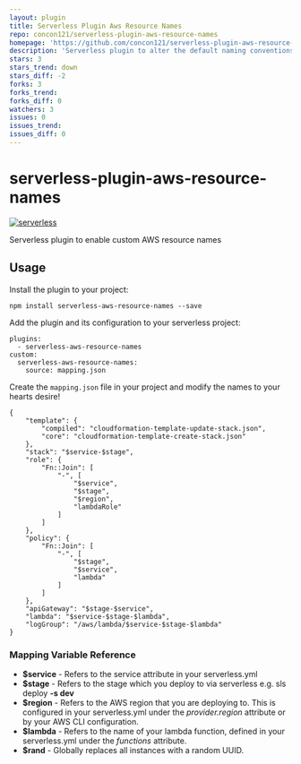 ```yaml
---
layout: plugin
title: Serverless Plugin Aws Resource Names
repo: concon121/serverless-plugin-aws-resource-names
homepage: 'https://github.com/concon121/serverless-plugin-aws-resource-names'
description: 'Serverless plugin to alter the default naming conventions for sls resources via a simple mapping file.'
stars: 3
stars_trend: down
stars_diff: -2
forks: 3
forks_trend: 
forks_diff: 0
watchers: 3
issues: 0
issues_trend: 
issues_diff: 0
---
```



# serverless-plugin-aws-resource-names

[![serverless](http://public.serverless.com/badges/v3.svg)](http://www.serverless.com)

Serverless plugin to enable custom AWS resource names

## Usage

Install the plugin to your project:

    npm install serverless-aws-resource-names --save

Add the plugin and its configuration to your serverless project:

    plugins:
      - serverless-aws-resource-names
    custom:
      serverless-aws-resource-names:
        source: mapping.json

Create the `mapping.json` file in your project and modify the names to your hearts desire!

    {
        "template": {
            "compiled": "cloudformation-template-update-stack.json",
            "core": "cloudformation-template-create-stack.json"
        },
        "stack": "$service-$stage",
        "role": {
            "Fn::Join": [
                "-", [
                    "$service",
                    "$stage",
                    "$region",
                    "lambdaRole"
                ]
            ]
        },
        "policy": {
            "Fn::Join": [
                "-", [
                    "$stage",
                    "$service",
                    "lambda"
                ]
            ]
        },
        "apiGateway": "$stage-$service",
        "lambda": "$service-$stage-$lambda",
        "logGroup": "/aws/lambda/$service-$stage-$lambda"
    }

### Mapping Variable Reference

-   **$service** - Refers to the service attribute in your serverless.yml
-   **$stage** - Refers to the stage which you deploy to via serverless e.g. sls deploy **-s dev**
-   **$region** - Refers to the AWS region that you are deploying to.  This is configured in your serverless.yml under the _provider.region_ attribute or by your AWS CLI configuration.
-   **$lambda** - Refers to the name of your lambda function, defined in your serverless.yml under the _functions_ attribute.
-   **$rand** - Globally replaces all instances with a random UUID.
